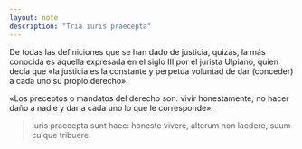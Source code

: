 ```yaml
---
layout: note
description: "Tria iuris praecepta"
---
```


De todas las definiciones que se han dado de justicia, quizás, la más conocida
es aquella expresada en el siglo III por el jurista Ulpiano, quien decía que
«la justicia es la constante y perpetua voluntad de dar (conceder) a cada uno
su propio derecho».

«Los preceptos o mandatos del derecho son: vivir honestamente, no hacer daño a
nadie y dar a cada uno lo que le corresponde».

> Iuris praecepta sunt haec: honeste vivere, alterum non laedere, suum cuique
> tribuere.

